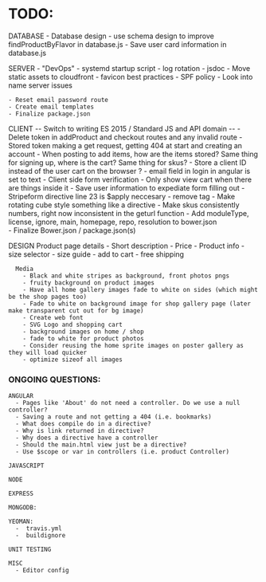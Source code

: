 # TODO:

  DATABASE
    - Database design
    - use schema design to improve findProductByFlavor in database.js
    - Save user card information in database.js
    
  SERVER
    - "DevOps"
        - systemd startup script
        - log rotation
        - jsdoc
        - Move static assets to cloudfront
        - favicon best practices
        - SPF policy
        - Look into name server issues
        
    - Reset email password route
    - Create email templates
    - Finalize package.json
    
  CLIENT
    -- Switch to writing ES 2015 / Standard JS and API domain --
    - Delete token in addProduct and checkout routes and any invalid route
    - Stored token making a get request, getting 404 at start and creating an account
    - When posting to add items, how are the items stored? Same thing for signing up, where is the cart? Same thing for skus?
    - Store a client ID instead of the user cart on the browser ?
    - email field in login in angular is set to text
    - Client side form verification
    - Only show view cart when there are things inside it
    - Save user information to expediate form filling out
    - Stripeform directive line 23 is $apply neccesary
    - remove <base> tag
    - Make rotating cube style something like a directive
    - Make skus consistently numbers, right now inconsistent in the geturl function
    - Add moduleType, license, ignore, main, homepage, repo, resolution to bower.json    
    - Finalize Bower.json / package.json(s)

  DESIGN
      Product page details
	    - Short description
        - Price
	    - Product info
	    - size selector
	    - size guide
	    - add to cart
        - free shipping

      Media
        - Black and white stripes as background, front photos pngs
        - fruity background on product images
        - Have all home gallery images fade to white on sides (which might be the shop pages too)
        - Fade to white on background image for shop gallery page (later make transparent cut out for bg image)
        - Create web font
        - SVG Logo and shopping cart
        - background images on home / shop
        - fade to white for product photos
        - Consider reusing the home sprite images on poster gallery as they will load quicker
        - optimize sizeof all images
      
### ONGOING QUESTIONS:
    ANGULAR
      - Pages like 'About' do not need a controller. Do we use a null controller?
      - Saving a route and not getting a 404 (i.e. bookmarks)
      - What does compile do in a directive?
      - Why is link returned in directive?
      - Why does a directive have a controller
      - Should the main.html view just be a directive?
      - Use $scope or var in controllers (i.e. product Controller)

    JAVASCRIPT

    NODE

    EXPRESS
    
    MONGODB:

    YEOMAN:
      -  travis.yml
      -  buildignore
      
    UNIT TESTING
    
    MISC
      - Editor config

